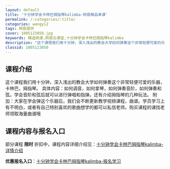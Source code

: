 ```yaml
---
layout: default
title: '十分钟学会卡林巴拇指琴kalimba-网易精品单课'
permalink: /:categories/:title/
categories: wangyi2
tags: 网易提供
cover: 1005123050.jpg
keywords: 精选网课,网易云课堂,十分钟学会卡林巴拇指琴kalimba
description: "这个课程我们用十分钟，深入浅出的教会大学如何弹奏这个非常轻便可爱的乐器，卡林巴，拇指琴。具体内容：如何调音，如何拿琴，如何弹奏音阶，如何弹奏和弦。学会音阶和弦后就可以进行弹唱和指弹。还有介绍"
classid: 1005123050
---
```


## 课程介绍

这个课程我们用十分钟，深入浅出的教会大学如何弹奏这个非常轻便可爱的乐器，卡林巴，拇指琴。
具体内容：如何调音，如何拿琴，如何弹奏音阶，如何弹奏和弦。学会音阶和弦后就可以进行弹唱和指弹。还有介绍拇指琴的几种玩法。
附加：大家在学会弹这个乐器后，我们会不断更新教学视频课程，曲谱。学员学习上有不明白，或者有自己特别喜欢的歌曲想学的都可以私信老师。购买课程的课找老师领取海量曲谱哦

## 课程内容与报名入口

部分课程 **限时** 折扣中，课程内容详细介绍见：[十分钟学会卡林巴拇指琴kalimba-详情介绍](https://study.163.com/course/introduction/1005123050.htm?share=1&shareId=1025206652&utm_campaign=share&utm_medium=iphoneShare&utm_source=&utm_u=1025206652)

**优惠报名入口**：[十分钟学会卡林巴拇指琴kalimba-报名学习](https://study.163.com/course/introduction/1005123050.htm?share=1&shareId=1025206652&utm_campaign=share&utm_medium=iphoneShare&utm_source=&utm_u=1025206652)

